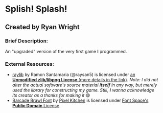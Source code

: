 # Splish! Splash!
## Created by Ryan Wright

### Brief Description:
An "upgraded" version of the very first game I programmed.

### External Resources:
- [raylib](https://www.raylib.com/) by Ramon Santamaria (@raysan5) is licensed under [an **Unmodified zlib/libpng License** (more details in the link)](https://www.raylib.com/license.html). *Note: I did not alter the actual software's source material **itself** in any way, but merely used the library for constructing my game. Still, I wanna acknowledge its creator as a thanks for making it* 😄
- [Barcade Brawl Font](https://www.fontspace.com/barcade-brawl-font-f31534#) by [Pixel Kitchen](https://www.fontspace.com/pixel-kitchen) is licensed under [Font Space's **Public Domain** License](https://www.fontspace.com/help#license-1).
